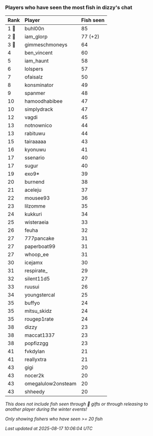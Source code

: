 ### Players who have seen the most fish in dizzy's chat

| Rank  | Player             | Fish seen |
|:------|:-------------------|:----------|
| 1 🥇  | buhl00n            | 85        |
| 2 🥈  | iam_glorp          | 77 (+2)   |
| 3 🥉  | gimmeschmoneys     | 64        |
| 4     | ben_vincent        | 60        |
| 5     | iam_haunt          | 58        |
| 6     | lolspers           | 57        |
| 7     | ofaisalz           | 50        |
| 8     | konsminator        | 49        |
| 9     | spanmer            | 48        |
| 10    | hamoodhabibee      | 47        |
| 10    | simplydrack        | 47        |
| 12    | vagdi              | 45        |
| 13    | notnownico         | 44        |
| 13    | rabituwu           | 44        |
| 15    | tairaaaaa          | 43        |
| 16    | kyonuwu            | 41        |
| 17    | ssenario           | 40        |
| 17    | sugur              | 40        |
| 19    | exo9*              | 39        |
| 20    | burnend            | 38        |
| 21    | aceleju            | 37        |
| 22    | mousee93           | 36        |
| 23    | lilzomme           | 35        |
| 24    | kukkuri            | 34        |
| 25    | wisteraeia         | 33        |
| 26    | feuha              | 32        |
| 27    | 777pancake         | 31        |
| 27    | paperboat99        | 31        |
| 27    | whoop_ee           | 31        |
| 30    | icejamx            | 30        |
| 31    | respirate_         | 29        |
| 32    | silent11d5         | 27        |
| 33    | ruusui             | 26        |
| 34    | youngstercal       | 25        |
| 35    | buffyo             | 24        |
| 35    | mitsu_skidz        | 24        |
| 35    | rougep1rate        | 24        |
| 38    | dizzy              | 23        |
| 38    | maccat1337         | 23        |
| 38    | popfizzgg          | 23        |
| 41    | fvkdylan           | 21        |
| 41    | reallyxtra         | 21        |
| 43    | gigi               | 20        |
| 43    | nocer2k            | 20        |
| 43    | omegalulow2onsteam | 20        |
| 43    | shheedy            | 20        |

_This does not include fish seen through 🎁 gifts or through releasing to another player during the winter events!_

_Only showing fishers who have seen >= 20 fish_

_Last updated at 2025-08-17 10:06:04 UTC_